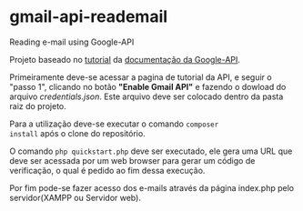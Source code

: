 # gmail-api-reademail
Reading e-mail using Google-API

Projeto baseado no 
<a href="https://developers.google.com/gmail/api/quickstart/php">tutorial</a> da <a href="https://developers.google.com/gmail/api/">documentação da Google-API</a>.

Primeiramente deve-se acessar a pagina de tutorial da API, e seguir o "passo 1", clicando no botão <b>"Enable Gmail API"</b> e fazendo o dowload do arquivo <i>credentials.json</i>. Este arquivo deve ser colocado dentro da pasta raiz do projeto.

Para a utilização deve-se executar o comando <code>composer install</code> após o clone do repositório.

O comando <code>php quickstart.php</code> deve ser executado, ele gera uma URL que deve ser acessada por um web browser para gerar um código de verificação, o qual é pedido ao fim dessa execução.

Por fim pode-se fazer acesso dos e-mails através da página index.php pelo servidor(XAMPP ou Servidor web).
